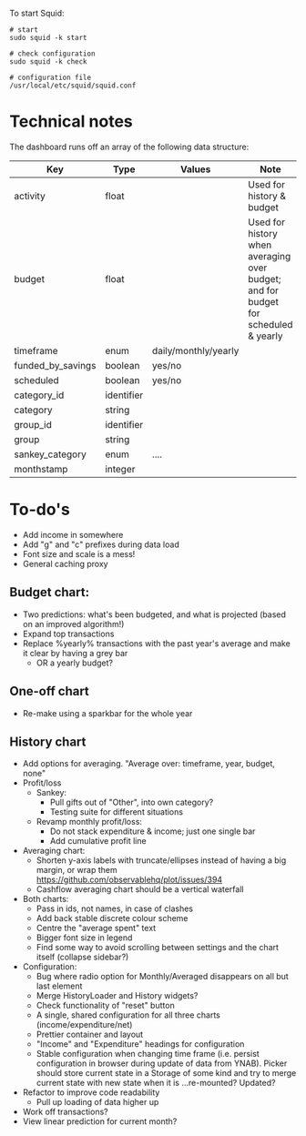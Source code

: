 
To start Squid:

```shell
# start
sudo squid -k start

# check configuration
sudo squid -k check

# configuration file
/usr/local/etc/squid/squid.conf
```

# Technical notes

The dashboard runs off an array of the following data structure:

 | Key               | Type       | Values | Note |
 |-------------------|------------|--------|------|
 | activity          | float      |        | Used for history & budget |
 | budget            | float      |        | Used for history when averaging over budget; and for budget for scheduled & yearly |
 | timeframe         | enum       | daily/monthly/yearly | |
 | funded_by_savings | boolean    | yes/no | |
 | scheduled         | boolean    | yes/no | |
 | category_id       | identifier |        | |
 | category          | string     |        | |
 | group_id          | identifier |        | |
 | group             | string     |        | |
 | sankey_category   | enum       | ....   | |
 | monthstamp        | integer    |        | |

# To-do's

- Add income in somewhere
- Add "g" and "c" prefixes during data load
- Font size and scale is a mess!
- General caching proxy

## Budget chart:

- Two predictions: what's been budgeted, and what is projected (based on an improved algorithm!)
- Expand top transactions
- Replace %yearly% transactions with the past year's average and make it clear by having a grey bar
    - OR a yearly budget?

## One-off chart

- Re-make using a sparkbar for the whole year

## History chart

- Add options for averaging. "Average over: timeframe, year, budget, none"
- Profit/loss
  - Sankey:
    - Pull gifts out of "Other", into own category?
    - Testing suite for different situations
  - Revamp monthly profit/loss:
    - Do not stack expenditure & income; just one single bar
    - Add cumulative profit line
- Averaging chart:
  - Shorten y-axis labels with truncate/ellipses instead of having a big margin, or wrap them
    https://github.com/observablehq/plot/issues/394
  - Cashflow averaging chart should be a vertical waterfall
- Both charts:
  - Pass in ids, not names, in case of clashes
  - Add back stable discrete colour scheme
  - Centre the "average spent" text
  - Bigger font size in legend
  - Find some way to avoid scrolling between settings and the chart itself (collapse sidebar?)
- Configuration:
  - Bug where radio option for Monthly/Averaged disappears on all but last element
  - Merge HistoryLoader and History widgets?
  - Check functionality of "reset" button
  - A single, shared configuration for all three charts (income/expenditure/net)
  - Prettier container and layout
  - "Income" and "Expenditure" headings for configuration
  - Stable configuration when changing time frame (i.e. persist configuration in browser during update of data from
  YNAB). Picker should store current state in a Storage of some kind and try to merge current state with new state when it is ...re-mounted? Updated?
- Refactor to improve code readability
  - Pull up loading of data higher up
- Work off transactions?
- View linear prediction for current month?
